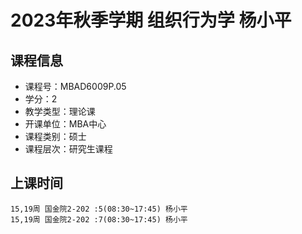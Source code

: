 # 2023年秋季学期 组织行为学 杨小平






## 课程信息

- 课程号：MBAD6009P.05
- 学分：2
- 教学类型：理论课
- 开课单位：MBA中心
- 课程类别：硕士
- 课程层次：研究生课程

## 上课时间

```
15,19周 国金院2-202 :5(08:30~17:45) 杨小平
15,19周 国金院2-202 :7(08:30~17:45) 杨小平
```

